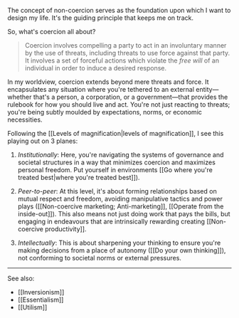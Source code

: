 The concept of non-coercion serves as the foundation upon which I want to design my life. It's the guiding principle that keeps me on track.

So, what's coercion all about? 

> Coercion involves compelling a party to act in an involuntary manner by the use of threats, including threats to use force against that party. It involves a set of forceful actions which violate the *free will* of an individual in order to induce a desired response.

In my worldview, coercion extends beyond mere threats and force. It encapsulates any situation where you're tethered to an external entity—whether that's a person, a corporation, or a government—that provides the rulebook for how you should live and act. You're not just reacting to threats; you're being subtly moulded by expectations, norms, or economic necessities.

Following the [[Levels of magnification|levels of magnification]], I see this playing out on 3 planes:

 1. *Institutionally*: Here, you're navigating the systems of governance and societal structures in a way that minimizes coercion and maximizes personal freedom. Put yourself in environments [[Go where you're treated best|where you're treated best]]).

 2. *Peer-to-peer*: At this level, it's about forming relationships based on mutual respect and freedom, avoiding manipulative tactics and power plays ([[Non-coercive marketing; Anti-marketing]], [[Operate from the inside-out]]). This also means not just doing work that pays the bills, but engaging in endeavours that are intrinsically rewarding creating [[Non-coercive productivity]].

 3. *Intellectually*: This is about sharpening your thinking to ensure you're making decisions from a place of autonomy ([[Do your own thinking]]), not conforming to societal norms or external pressures.

---

See also:
- [[Inversionism]]
- [[Essentialism]]
- [[Utilism]]